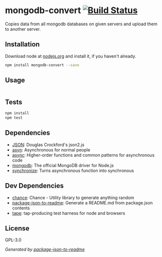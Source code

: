# mongodb-convert [![Build Status](https://travis-ci.org/VOID404/MongoDB-convert.png?branch=master)](https://travis-ci.org/VOID404/MongoDB-convert)

Copies data from all mongodb databases on given servers and upload them to another server.

## Installation

Download node at [nodejs.org](http://nodejs.org) and install it, if you haven't already.

```sh
npm install mongodb-convert --save
```

## Usage

```

```

## Tests

```sh
npm install
npm test
```

## Dependencies

- [JSON](https://github.com/douglascrockford/JSON-js): Douglas Crockford&#39;s json2.js
- [asyn](https://github.com/limeblack/asyn): Asynchronous for normal people
- [async](https://github.com/caolan/async): Higher-order functions and common patterns for asynchronous code
- [mongodb](https://github.com/mongodb/node-mongodb-native): The official MongoDB driver for Node.js
- [synchronize](https://github.com/alexeypetrushin/synchronize): Turns asynchronous function into synchronous

## Dev Dependencies

- [chance](https://github.com/chancejs/chancejs): Chance - Utility library to generate anything random
- [package-json-to-readme](https://github.com/zeke/package-json-to-readme): Generate a README.md from package.json contents
- [tape](https://github.com/substack/tape): tap-producing test harness for node and browsers


## License

GPL-3.0

_Generated by [package-json-to-readme](https://github.com/zeke/package-json-to-readme)_
